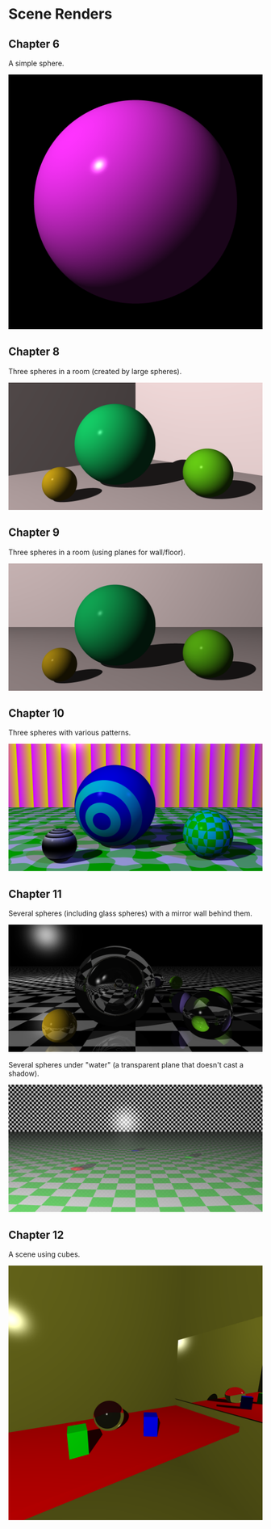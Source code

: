 # Scene Renders

## Chapter 6

A simple sphere.

![Purple Sphere](chapter6.png)

## Chapter 8

Three spheres in a room (created by large spheres).

![Three spheres](chapter8.png)

## Chapter 9

Three spheres in a room (using planes for wall/floor).

![Three spheres with planes](chapter9.png)

## Chapter 10

Three spheres with various patterns.

![Patterned spheres](chapter10.png)

## Chapter 11

Several spheres (including glass spheres) with a mirror wall behind them.

![Spheres with mirror](chapter11.png)

Several spheres under "water" (a transparent plane that doesn't cast a shadow).

![Spheres with water](chapter11-water.png)

## Chapter 12

A scene using cubes.

![Some cubes](chapter12.png)
